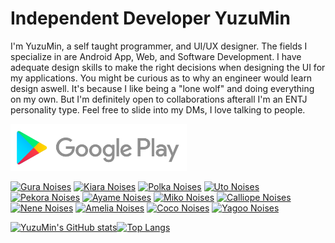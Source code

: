 # Independent Developer YuzuMin

I'm YuzuMin, a self taught programmer, and UI/UX designer. The fields I specialize in are Android App, Web, and Software Development. I have adequate design skills to make the right decisions when designing the UI for my applications. You might be curious as to why an engineer would learn design aswell. It's because I like being a "lone wolf" and doing everything on my own. But I'm definitely open to collaborations afterall I'm an ENTJ personality type. Feel free to slide into my DMs, I love talking to people. 

[<img src="Assets/Google-Play-Store.png"
alt="Google Play"
height="75">](https://play.google.com/store/apps/dev?id=8294948611477283731)  

[<img src="https://raw.githubusercontent.com/YuzuMin/Vtuber-Noises/main/Assets/gura.png"
alt="Gura Noises"
height="135">](https://play.google.com/store/apps/details?id=com.yuzumin.guranoises)
[<img src="https://raw.githubusercontent.com/YuzuMin/Vtuber-Noises/main/Assets/kiara.png"
alt="Kiara Noises"
height="135">](https://play.google.com/store/apps/details?id=com.yuzumin.kiaranoise)
[<img src="https://raw.githubusercontent.com/YuzuMin/Vtuber-Noises/main/Assets/polka.png"
alt="Polka Noises"
height="135">](https://play.google.com/store/apps/details?id=com.yuzumin.polkanoises)
[<img src="https://raw.githubusercontent.com/YuzuMin/Vtuber-Noises/main/Assets/uto.png"
alt="Uto Noises"
height="135">](https://play.google.com/store/apps/details?id=com.yuzumin.utonoises)
[<img src="https://raw.githubusercontent.com/YuzuMin/Vtuber-Noises/main/Assets/pekora.png"
alt="Pekora Noises"
height="135">](https://play.google.com/store/apps/details?id=com.yuzumin.pekoranoises)
[<img src="https://raw.githubusercontent.com/YuzuMin/Vtuber-Noises/main/Assets/ayame.png"
alt="Ayame Noises"
height="135">](https://play.google.com/store/apps/details?id=com.yuzumin.ayamenoises)
[<img src="https://raw.githubusercontent.com/YuzuMin/Vtuber-Noises/main/Assets/miko.png"
alt="Miko Noises"
height="135">](https://play.google.com/store/apps/details?id=com.yuzumin.mikonoises)
[<img src="https://raw.githubusercontent.com/YuzuMin/Vtuber-Noises/main/Assets/calliope.png"
alt="Calliope Noises"
height="135">](https://play.google.com/store/apps/details?id=com.yuzumin.calliopenoises)
[<img src="https://raw.githubusercontent.com/YuzuMin/Vtuber-Noises/main/Assets/nene.png"
alt="Nene Noises"
height="135">](https://play.google.com/store/apps/details?id=com.yuzumin.nenenoises)
[<img src="https://raw.githubusercontent.com/YuzuMin/Vtuber-Noises/main/Assets/amelia.png"
alt="Amelia Noises"
height="135">](https://play.google.com/store/apps/details?id=com.yuzumin.amelianoises)
[<img src="https://raw.githubusercontent.com/YuzuMin/Vtuber-Noises/main/Assets/coco.png"
alt="Coco Noises"
height="135">](https://play.google.com/store/apps/details?id=com.yuzumin.coconoises)
[<img src="https://raw.githubusercontent.com/YuzuMin/Vtuber-Noises/main/Assets/yagoo.png"
alt="Yagoo Noises"
height="135">](https://play.google.com/store/apps/details?id=com.yuzumin.yagoonoises)

[![YuzuMin's GitHub stats](https://github-readme-stats.vercel.app/api?username=yuzumin&show_icons=true&bg_color=-18.8,ffd400,009800&title_color=1f1f1f&icon_color=1f1f1f&border_color=1f1f1f&line_height=20)](https://github.com/anuraghazra/github-readme-stats)[![Top Langs](https://github-readme-stats.vercel.app/api/top-langs/?username=yuzumin&show_icons=true&bg_color=-18.8,ffd400,009800&title_color=1f1f1f&icon_color=1f1f1f&border_color=1f1f1f&layout=compact)](https://github.com/anuraghazra/github-readme-stats)

<!--
**YuzuMin/YuzuMin** is a ✨ _special_ ✨ repository because its `README.md` (this file) appears on your GitHub profile.

[![YuzuMin's GitHub stats](https://github-readme-stats.vercel.app/api?username=yuzumin&show_icons=true&bg_color=-20,ffd400,009800&title_color=1f1f1f&icon_color=1f1f1f&border_color=1f1f1f)](https://github.com/anuraghazra/github-readme-stats)

[![Top Langs](https://github-readme-stats.vercel.app/api/top-langs/?username=anuraghazra&layout=compact)](https://github.com/anuraghazra/github-readme-stats)



<img src="Assets/YuzuMin/yuzumin_banner.png"
alt="Google Play"
height="100">  

Here are some ideas to get you started:
## Quando il gioco è finito, il re e il pedone vanno nella stessa scatola.

- 🔭 I’m currently working on ...
- 🌱 I’m currently learning ...
- 👯 I’m looking to collaborate on ...
- 🤔 I’m looking for help with ...
- 💬 Ask me about ...
- 📫 How to reach me: ...
- 😄 Pronouns: ...
- ⚡ Fun fact: ...
-->
